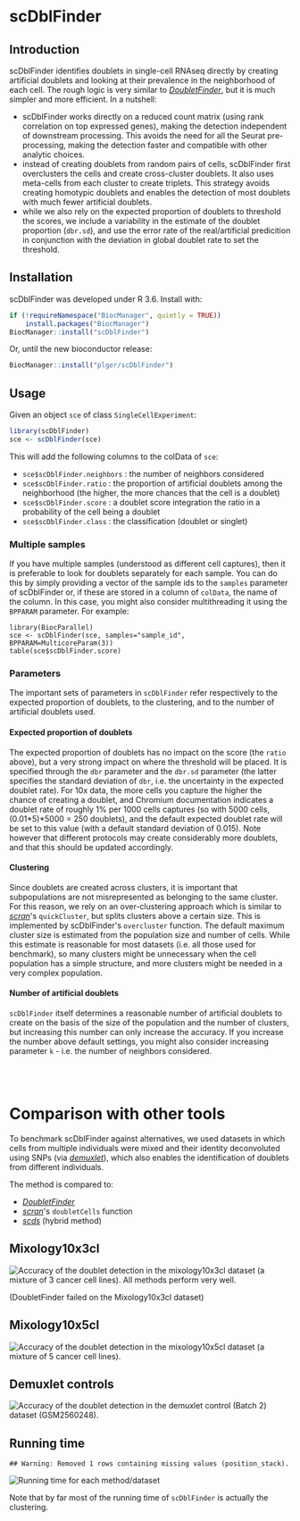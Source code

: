 # scDblFinder

## Introduction

scDblFinder  identifies doublets in single-cell RNAseq directly by creating artificial doublets and looking at their prevalence in the neighborhood of each cell. The rough logic is very similar to *[DoubletFinder](https://github.com/chris-mcginnis-ucsf/DoubletFinder)*, but it is much simpler and more efficient. In a nutshell:

* scDblFinder works directly on a reduced count matrix (using rank correlation on top expressed genes), making the detection independent of downstream processing. This avoids the need for all the Seurat pre-processing, making the detection faster and compatible with other analytic choices.
* instead of creating doublets from random pairs of cells, scDblFinder first overclusters the cells and create cross-cluster doublets. It also uses meta-cells from each cluster to create triplets. This strategy avoids creating homotypic doublets and enables the detection of most doublets with much fewer artificial doublets.
* while we also rely on the expected proportion of doublets to threshold the scores, we include a variability in the estimate of the doublet proportion (`dbr.sd`), and use the error rate of the real/artificial predicition in conjunction with the deviation in global doublet rate to set the threshold.

## Installation

scDblFinder was developed under R 3.6. Install with:

```r
if (!requireNamespace("BiocManager", quietly = TRUE))
    install.packages("BiocManager")
BiocManager::install("scDblFinder")
```

Or, until the new bioconductor release:
```r
BiocManager::install("plger/scDblFinder")
```

## Usage

Given an object `sce` of class `SingleCellExperiment`:

```r
library(scDblFinder)
sce <- scDblFinder(sce)
```

This will add the following columns to the colData of `sce`:

* `sce$scDblFinder.neighbors` : the number of neighbors considered
* `sce$scDblFinder.ratio` :  the proportion of artificial doublets among the neighborhood (the higher, the more chances that the cell is a doublet)
* `sce$scDblFinder.score` :  a doublet score integration the ratio in a probability of the cell being a doublet
* `sce$scDblFinder.class` : the classification (doublet or singlet)

### Multiple samples

If you have multiple samples (understood as different cell captures), then it is
preferable to look for doublets separately for each sample. You can do this by 
simply providing a vector of the sample ids to the `samples` parameter of scDblFinder or,
if these are stored in a column of `colData`, the name of the column. In this case,
you might also consider multithreading it using the `BPPARAM` parameter. For example:

```{r, eval=FALSE}
library(BiocParallel)
sce <- scDblFinder(sce, samples="sample_id", BPPARAM=MulticoreParam(3))
table(sce$scDblFinder.score)
```

### Parameters

The important sets of parameters in `scDblFinder` refer respectively to the expected proportion of doublets, to the clustering, and to the number of artificial doublets used.

#### Expected proportion of doublets

The expected proportion of doublets has no impact on the score (the `ratio` above), but a very strong impact on where the threshold will be placed. It is specified through the `dbr` parameter and the `dbr.sd` parameter (the latter specifies the standard deviation of `dbr`, i.e. the uncertainty in the expected doublet rate). For 10x data, the more cells you capture the higher the chance of creating a doublet, and Chromium documentation indicates a doublet rate of roughly 1\% per 1000 cells captures (so with 5000 cells, (0.01\*5)\*5000 = 250 doublets), and the default expected doublet rate will be set to this value (with a default standard deviation of 0.015). Note however that different protocols may create considerably more doublets, and that this should be updated accordingly.

#### Clustering

Since doublets are created across clusters, it is important that subpopulations are not misrepresented as belonging to the same cluster. For this reason, we rely on an over-clustering approach which is similar to *[scran](https://bioconductor.org/packages/3.9/scran)*'s `quickCluster`, but splits clusters above a certain size. This is implemented by scDblFinder's `overcluster` function. The default maximum cluster size is estimated from the population size and number of cells. While this estimate is reasonable for most datasets (i.e. all those used for benchmark), so many clusters might be unnecessary when the cell population has a simple structure, and more clusters might be needed in a very complex population.

#### Number of artificial doublets

`scDblFinder` itself determines a reasonable number of artificial doublets to create on the basis of the size of the population and the number of clusters, but increasing this number can only increase the accuracy. If you increase the number above default settings, you might also consider increasing parameter `k` - i.e. the number of neighbors considered.

<br/><br/>

# Comparison with other tools

To benchmark scDblFinder against alternatives, we used datasets in which cells from multiple individuals were mixed and their identity deconvoluted using SNPs (via *[demuxlet](https://github.com/statgen/demuxlet)*), which also enables the identification of doublets from different individuals.

The method is compared to:

* *[DoubletFinder](https://github.com/chris-mcginnis-ucsf/DoubletFinder)*
* *[scran](https://bioconductor.org/packages/3.9/scran)*'s `doubletCells` function
* *[scds](https://bioconductor.org/packages/3.9/scds)* (hybrid method)

## Mixology10x3cl

![Accuracy of the doublet detection in the mixology10x3cl dataset (a mixture of 3 cancer cell lines). All methods perform very well.](scDblFinder_files/figure-html/ds1-1.png)

(DoubletFinder failed on the Mixology10x3cl dataset)

## Mixology10x5cl

![Accuracy of the doublet detection in the mixology10x5cl dataset (a mixture of 5 cancer cell lines).](scDblFinder_files/figure-html/ds2-1.png)

## Demuxlet controls

![Accuracy of the doublet detection in the demuxlet control (Batch 2) dataset (GSM2560248).](scDblFinder_files/figure-html/ds3-1.png)

## Running time


```
## Warning: Removed 1 rows containing missing values (position_stack).
```

![Running time for each method/dataset](scDblFinder_files/figure-html/runtime-1.png)

Note that by far most of the running time of `scDblFinder` is actually the clustering.
